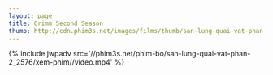 ```yaml
---
layout: page
title: Grimm Second Season
thumb: http://cdn.phim3s.net/images/films/thumb/san-lung-quai-vat-phan-2-grimm-second-season-2012.jpg
---
```

{% include jwpadv src='//phim3s.net/phim-bo/san-lung-quai-vat-phan-2_2576/xem-phim//video.mp4' %}